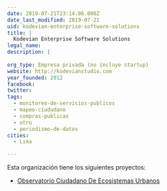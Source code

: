 ```yaml
---
date: 2019-07-21T23:14:06.000Z
date_last_modified: 2019-07-21
uid: kodevian-enterprise-software-solutions
title: |
  Kodevian Enterprise Software Solutions
legal_name: 
description: |
  
org_type: Empresa privada (no incluye startup)
website: http://kodevianstudio.com
year_founded: 2012
facebook: 
twitter: 
tags:
  - monitoreo-de-servicios-publicos
  - mapeo-ciudadano
  - compras-publicas
  - otro
  - periodismo-de-datos
cities: 
  - Lima

---
```


Esta organización tiene los siguientes proyectos:

- [Observatorio Ciudadano De Ecosistemas Urbanos](/proyectos/observatorio-ciudadano-de-ecosistemas-urbanos)
